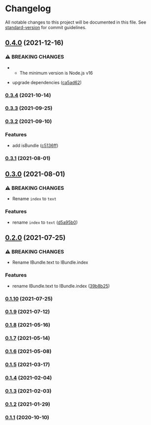 # Changelog

All notable changes to this project will be documented in this file. See [standard-version](https://github.com/conventional-changelog/standard-version) for commit guidelines.

## [0.4.0](https://github.com/BlackGlory/bundle/compare/v0.3.4...v0.4.0) (2021-12-16)


### ⚠ BREAKING CHANGES

* - The minimum version is Node.js v16

* upgrade dependencies ([ca5ad62](https://github.com/BlackGlory/bundle/commit/ca5ad62c4c38ef37dc3a05b5cfb4d983bd1fcc66))

### [0.3.4](https://github.com/BlackGlory/bundle/compare/v0.3.3...v0.3.4) (2021-10-14)

### [0.3.3](https://github.com/BlackGlory/bundle/compare/v0.3.2...v0.3.3) (2021-09-25)

### [0.3.2](https://github.com/BlackGlory/bundle/compare/v0.3.1...v0.3.2) (2021-09-10)


### Features

* add isBundle ([c5136ff](https://github.com/BlackGlory/bundle/commit/c5136ff95efe30c002379f4895c64327ece48d08))

### [0.3.1](https://github.com/BlackGlory/bundle/compare/v0.3.0...v0.3.1) (2021-08-01)

## [0.3.0](https://github.com/BlackGlory/bundle/compare/v0.2.0...v0.3.0) (2021-08-01)


### ⚠ BREAKING CHANGES

* Rename `index` to `text`

### Features

* rename `index` to `text` ([d5a95b0](https://github.com/BlackGlory/bundle/commit/d5a95b0347888b5c23fb2971bbb98cf7a3acab04))

## [0.2.0](https://github.com/BlackGlory/bundle/compare/v0.1.10...v0.2.0) (2021-07-25)


### ⚠ BREAKING CHANGES

* Rename IBundle.text to IBundle.index

### Features

* rename IBundle.text to IBundle.index ([39b8b25](https://github.com/BlackGlory/bundle/commit/39b8b251b40cda4b59d6b2974f73e653373a0ffc))

### [0.1.10](https://github.com/BlackGlory/bundle/compare/v0.1.9...v0.1.10) (2021-07-25)

### [0.1.9](https://github.com/BlackGlory/bundle/compare/v0.1.8...v0.1.9) (2021-07-12)

### [0.1.8](https://github.com/BlackGlory/bundle/compare/v0.1.7...v0.1.8) (2021-05-16)

### [0.1.7](https://github.com/BlackGlory/bundle/compare/v0.1.6...v0.1.7) (2021-05-14)

### [0.1.6](https://github.com/BlackGlory/bundle/compare/v0.1.5...v0.1.6) (2021-05-08)

### [0.1.5](https://github.com/BlackGlory/bundle/compare/v0.1.4...v0.1.5) (2021-03-17)

### [0.1.4](https://github.com/BlackGlory/bundle/compare/v0.1.3...v0.1.4) (2021-02-04)

### [0.1.3](https://github.com/BlackGlory/bundle/compare/v0.1.2...v0.1.3) (2021-02-03)

### [0.1.2](https://github.com/BlackGlory/bundle/compare/v0.1.1...v0.1.2) (2021-01-29)

### [0.1.1](https://github.com/BlackGlory/bundle/compare/v0.1.0...v0.1.1) (2020-10-10)
